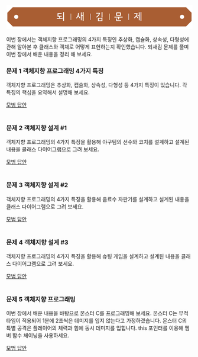 ![](../../images/exercise_title.png "되새김문제")

이번 장에서는 객체지향 프로그래밍의 4가지 특징인 추상화, 캡슐화, 상속성, 다형성에 관해 알아본 후 클래스와 객체로 어떻게 표현하는지 확인했습니다. 되새김 문제를 풀며 이번 장에서 배운 내용을 정리 해 보세요.

### 문제 1 객체지향 프로그래밍 4가지 특징
객체지향 프로그래밍은 추상화, 캡슐화, 상속성, 다형성 등 4가지 특징이 있습니다. 각 특징의 핵심을 요약해서 설명해 보세요.

[모범 답안](https://github.com/mystous/DoItCPP/tree/main/exercise/ch07/solution_01.md "문제 1번 정답")
<br /><br />

### 문제 2 객체지향 설계 #1
객체지향 프로그래밍의 4가지 특징을 활용해 야구팀의 선수와 코치를 설계하고 설계된 내용을 클래스 다이어그램으로 그려 보세요.

[모범 답안](https://github.com/mystous/DoItCPP/tree/main/exercise/ch07/solution_02.md "문제 2번 정답")
<br /><br />

### 문제 3 객체지향 설계 #2
객체지향 프로그래밍의 4가지 특징을 활용해 음료수 자판기를 설계하고 설계된 내용을 클래스 다이어그램으로 그려 보세요.

[모범 답안](https://github.com/mystous/DoItCPP/tree/main/exercise/ch07/solution_03.md "문제 3번 정답")
<br /><br />

### 문제 4 객체지향 설계 #3
객체지향 프로그래밍의 4가지 특징을 활용해 슈팅 게임을 설계하고 설계된 내용을 클래스 다이어그램으로 그려 보세요.

[모범 답안](https://github.com/mystous/DoItCPP/tree/main/exercise/ch07/solution_04.md "문제 4번 정답")
<br /><br />

### 문제 5 객체지향 프로그래밍
이번 장에서 배운 내용을 바탕으로 몬스터 C를 프로그래밍해 보세요. 몬스터 C는 무적 타임이 적용되어 1분에 2초씩은 데미지를 입지 않는다고 가정하겠습니다. 몬스터 C의 특별 공격은 플레이어의 체력과 힘에 동시 데미지를 입힙니다. this 포인터를 이용해 멤버 함수 체이닝을 사용하세요.

[모범 답안](https://github.com/mystous/DoItCPP/tree/main/exercise/ch07/solution_05.md "문제 5번 정답")
